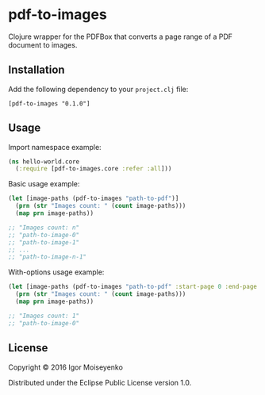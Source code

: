 # pdf-to-images

Clojure wrapper for the PDFBox that converts a page range of a PDF document to images.

## Installation

Add the following dependency to your `project.clj` file:

    [pdf-to-images "0.1.0"]

## Usage

Import namespace example:

```clojure
(ns hello-world.core
  (:require [pdf-to-images.core :refer :all]))
```

Basic usage example:

```clojure
(let [image-paths (pdf-to-images "path-to-pdf")]
  (prn (str "Images count: " (count image-paths)))
  (map prn image-paths))

;; "Images count: n"
;; "path-to-image-0"
;; "path-to-image-1"
;; ...
;; "path-to-image-n-1"
```

With-options usage example:

```clojure
(let [image-paths (pdf-to-images "path-to-pdf" :start-page 0 :end-page 1 :dpi 100 :ext "jpg")]
  (prn (str "Images count: " (count image-paths)))
  (map prn image-paths))

;; "Images count: 1"
;; "path-to-image-0"
```

## License

Copyright © 2016 Igor Moiseyenko

Distributed under the Eclipse Public License version 1.0.
